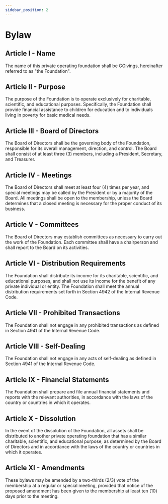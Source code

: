```yaml
---
sidebar_position: 2
---
```


# Bylaw

## Article I - Name
The name of this private operating foundation shall be GGivings, hereinafter referred to as "the Foundation".

## Article II - Purpose
The purpose of the Foundation is to operate exclusively for charitable, scientific, and educational purposes. Specifically, the Foundation shall provide financial assistance to children for education and to individuals living in poverty for basic medical needs.

## Article III - Board of Directors
The Board of Directors shall be the governing body of the Foundation, responsible for its overall management, direction, and control. The Board shall consist of at least three (3) members, including a President, Secretary, and Treasurer.

## Article IV - Meetings
The Board of Directors shall meet at least four (4) times per year, and special meetings may be called by the President or by a majority of the Board. All meetings shall be open to the membership, unless the Board determines that a closed meeting is necessary for the proper conduct of its business.

## Article V - Committees
The Board of Directors may establish committees as necessary to carry out the work of the Foundation. Each committee shall have a chairperson and shall report to the Board on its activities.

## Article VI - Distribution Requirements
The Foundation shall distribute its income for its charitable, scientific, and educational purposes, and shall not use its income for the benefit of any private individual or entity. The Foundation shall meet the annual distribution requirements set forth in Section 4942 of the Internal Revenue Code.

## Article VII - Prohibited Transactions
The Foundation shall not engage in any prohibited transactions as defined in Section 4941 of the Internal Revenue Code.

## Article VIII - Self-Dealing
The Foundation shall not engage in any acts of self-dealing as defined in Section 4941 of the Internal Revenue Code.

## Article IX - Financial Statements
The Foundation shall prepare and file annual financial statements and reports with the relevant authorities, in accordance with the laws of the country or countries in which it operates.

## Article X - Dissolution
In the event of the dissolution of the Foundation, all assets shall be distributed to another private operating foundation that has a similar charitable, scientific, and educational purpose, as determined by the Board of Directors and in accordance with the laws of the country or countries in which it operates.

## Article XI - Amendments
These bylaws may be amended by a two-thirds (2/3) vote of the membership at a regular or special meeting, provided that notice of the proposed amendment has been given to the membership at least ten (10) days prior to the meeting.